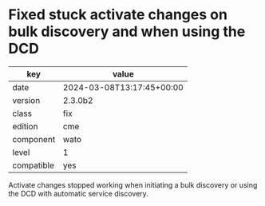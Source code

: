 [//]: # (werk v2)
# Fixed stuck activate changes on bulk discovery and when using the DCD

key        | value
---------- | ---
date       | 2024-03-08T13:17:45+00:00
version    | 2.3.0b2
class      | fix
edition    | cme
component  | wato
level      | 1
compatible | yes

Activate changes stopped working when initiating a bulk discovery or using the DCD with automatic service discovery.